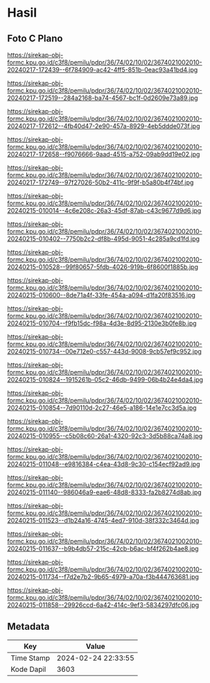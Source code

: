 # Hasil

## Foto C Plano

https://sirekap-obj-formc.kpu.go.id/c3f8/pemilu/pdpr/36/74/02/10/02/3674021002010-20240217-172439--6f784909-ac42-4ff5-851b-0eac93a41bd4.jpg

https://sirekap-obj-formc.kpu.go.id/c3f8/pemilu/pdpr/36/74/02/10/02/3674021002010-20240217-172519--284a2168-ba74-4567-bc1f-0d2609e73a89.jpg

https://sirekap-obj-formc.kpu.go.id/c3f8/pemilu/pdpr/36/74/02/10/02/3674021002010-20240217-172612--4fb40d47-2e90-457a-8929-4eb5ddde073f.jpg

https://sirekap-obj-formc.kpu.go.id/c3f8/pemilu/pdpr/36/74/02/10/02/3674021002010-20240217-172658--f9076666-9aad-4515-a752-09ab9dd19e02.jpg

https://sirekap-obj-formc.kpu.go.id/c3f8/pemilu/pdpr/36/74/02/10/02/3674021002010-20240217-172749--97f27026-50b2-411c-9f9f-b5a80b4f74bf.jpg

https://sirekap-obj-formc.kpu.go.id/c3f8/pemilu/pdpr/36/74/02/10/02/3674021002010-20240215-010014--4c6e208c-26a3-45df-87ab-c43c9677d9d6.jpg

https://sirekap-obj-formc.kpu.go.id/c3f8/pemilu/pdpr/36/74/02/10/02/3674021002010-20240215-010402--7750b2c2-df8b-495d-9051-4c285a9cd1fd.jpg

https://sirekap-obj-formc.kpu.go.id/c3f8/pemilu/pdpr/36/74/02/10/02/3674021002010-20240215-010528--99f80657-5fdb-4026-919b-6f8600f1885b.jpg

https://sirekap-obj-formc.kpu.go.id/c3f8/pemilu/pdpr/36/74/02/10/02/3674021002010-20240215-010600--8de71a4f-33fe-454a-a094-d1fa20f83516.jpg

https://sirekap-obj-formc.kpu.go.id/c3f8/pemilu/pdpr/36/74/02/10/02/3674021002010-20240215-010704--f9fb15dc-f98a-4d3e-8d95-2130e3b0fe8b.jpg

https://sirekap-obj-formc.kpu.go.id/c3f8/pemilu/pdpr/36/74/02/10/02/3674021002010-20240215-010734--00e712e0-c557-443d-9008-9cb57ef9c952.jpg

https://sirekap-obj-formc.kpu.go.id/c3f8/pemilu/pdpr/36/74/02/10/02/3674021002010-20240215-010824--1915261b-05c2-46db-9499-06b4b24e4da4.jpg

https://sirekap-obj-formc.kpu.go.id/c3f8/pemilu/pdpr/36/74/02/10/02/3674021002010-20240215-010854--7d90110d-2c27-46e5-a186-14e1e7cc3d5a.jpg

https://sirekap-obj-formc.kpu.go.id/c3f8/pemilu/pdpr/36/74/02/10/02/3674021002010-20240215-010955--c5b08c60-26a1-4320-92c3-3d5b88ca74a8.jpg

https://sirekap-obj-formc.kpu.go.id/c3f8/pemilu/pdpr/36/74/02/10/02/3674021002010-20240215-011048--e9816384-c4ea-43d8-9c30-c154ecf92ad9.jpg

https://sirekap-obj-formc.kpu.go.id/c3f8/pemilu/pdpr/36/74/02/10/02/3674021002010-20240215-011140--986046a9-eae6-48d8-8333-fa2b8274d8ab.jpg

https://sirekap-obj-formc.kpu.go.id/c3f8/pemilu/pdpr/36/74/02/10/02/3674021002010-20240215-011523--d1b24a16-4745-4ed7-910d-38f332c3464d.jpg

https://sirekap-obj-formc.kpu.go.id/c3f8/pemilu/pdpr/36/74/02/10/02/3674021002010-20240215-011637--b9b4db57-215c-42cb-b6ac-bf4f262b4ae8.jpg

https://sirekap-obj-formc.kpu.go.id/c3f8/pemilu/pdpr/36/74/02/10/02/3674021002010-20240215-011734--f7d2e7b2-9b65-4979-a70a-f3b444763681.jpg

https://sirekap-obj-formc.kpu.go.id/c3f8/pemilu/pdpr/36/74/02/10/02/3674021002010-20240215-011858--29926ccd-6a42-414c-9ef3-5834297dfc06.jpg


## Metadata

| Key        | Value               |
| ---------- | ------------------- |
| Time Stamp | 2024-02-24 22:33:55 |
| Kode Dapil | 3603                |



